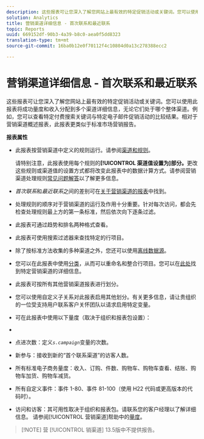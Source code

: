```yaml
---
description: 这些报表可让您深入了解您网站上最有效的特定促销活动或关键词。您可以使用此报表将成功量度和收入分配到多个渠道详细信息，无论它们处于哪个整体渠道。例如，您可以查看特定付费搜索关键词与特定电子邮件促销活动的比较结果。相对于营销渠道概述报表，此报表更类似于标准市场营销报告。
solution: Analytics
title: 营销渠道详细信息 - 首次联系和最近联系
topic: Reports
uuid: 669152df-90b3-4a39-b8c0-aea0f5dd8323
translation-type: tm+mt
source-git-commit: 16ba0b12e0f70112f4c10804d0a13c278388ecc2

---
```



# 营销渠道详细信息 - 首次联系和最近联系

这些报表可让您深入了解您网站上最有效的特定促销活动或关键词。您可以使用此报表将成功量度和收入分配到多个渠道详细信息，无论它们处于哪个整体渠道。例如，您可以查看特定付费搜索关键词与特定电子邮件促销活动的比较结果。相对于营销渠道概述报表，此报表更类似于标准市场营销报告。

**报表属性**

* 此报表按营销渠道中定义的规则运行。请参阅[渠道和规则](https://marketing.adobe.com/resources/help/en_US/mchannel/c_channels_rules.html)。

   请特别注意，此报表使用每个规则的&#x200B;**[!UICONTROL 渠道值设置为]部分。**&#x200B;更改这些规则或渠道值的设置方式都将改变此报表中的数据计算方式。请参阅营销渠道处理规则[常见问题解答](https://marketing.adobe.com/resources/help/en_US/mchannel/c_faq.html)以了解更多信息。

* *首次联系*&#x200B;和&#x200B;*最近联系*&#x200B;之间的差别可在[关于营销渠道的报表](https://marketing.adobe.com/resources/help/en_US/mchannel/c_overview.html)中找到。

* 处理规则的顺序对于营销渠道的运行及作用十分重要。针对每次访问，都会先检查处理规则最上方的第一条标准，然后依次向下逐条过滤。
* 此报表可通过趋势和排名两种格式查看。
* 此报表可使用搜索过滤器来查找特定的行项目。
* 除了按标准方法收集的多种渠道之外，您还可以使用[离线数据源](https://marketing.adobe.com/resources/help/en_US/mchannel/c_overview_online_offline.html)。
* 您可以在此报表中使用[分类](https://marketing.adobe.com/resources/help/en_US/reference/classifications.html)，从而可以重命名和整合行项目。您可以在[此处](https://marketing.adobe.com/resources/help/en_US/mchannel/t_classifications.html)找到特定营销渠道的详细信息。

* 此报表可按所有其他营销渠道报表进行划分。
* 您可以使用自定义子关系对此报表启用其他划分。有关更多信息，请让贵组织的一位受支持用户联系客户关怀团队以请求启用特定变量。
* 可在此报表中使用以下量度（取决于组织和报表包设置）：
* 

   * 点进次数：定义&#x200B;*`s.campaign`*&#x200B;变量的次数。
   * 新参与：接收到新的“首个联系渠道”的访客人数。
   * 所有标准电子商务量度：收入、订购、件数、购物车、购物车查看、结账、购物车加货、购物车减货。
   * 所有自定义事件：事件 1-80、事件 81-100（使用 H22 代码或更高版本的代码时）。
   * 访问和访客：其可用性取决于组织和报表包。请联系您的客户经理以了解详细信息。
   请参阅[!UICONTROL 营销渠道]帮助中的[量度](https://marketing.adobe.com/resources/help/en_US/mchannel/c_overview_metrics.html)。

> [!NOTE] 营 [!UICONTROL 销渠道] 13.5版中不提供报告。

